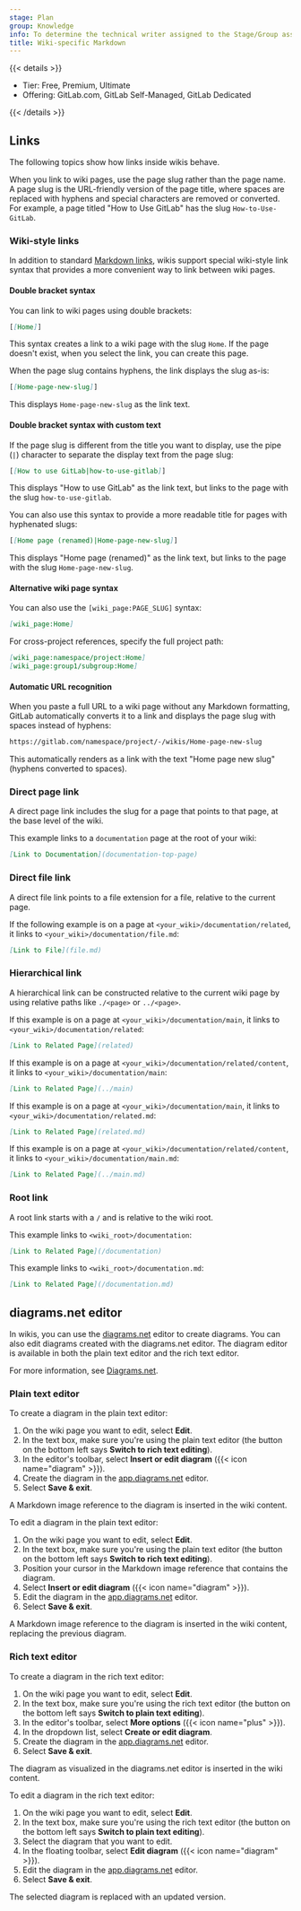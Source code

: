 ```yaml
---
stage: Plan
group: Knowledge
info: To determine the technical writer assigned to the Stage/Group associated with this page, see https://handbook.gitlab.com/handbook/product/ux/technical-writing/#assignments
title: Wiki-specific Markdown
---
```


{{< details >}}

- Tier: Free, Premium, Ultimate
- Offering: GitLab.com, GitLab Self-Managed, GitLab Dedicated

{{< /details >}}

## Links

The following topics show how links inside wikis behave.

When you link to wiki pages, use the page slug rather than the page name.
A page slug is the URL-friendly version of the page title, where spaces are replaced with hyphens
and special characters are removed or converted.
For example, a page titled "How to Use GitLab" has the slug `How-to-Use-GitLab`.

### Wiki-style links

In addition to standard [Markdown links](../../markdown.md#links), wikis support special wiki-style
link syntax that provides a more convenient way to link between wiki pages.

#### Double bracket syntax

You can link to wiki pages using double brackets:

```markdown
[[Home]]
```

This syntax creates a link to a wiki page with the slug `Home`.
If the page doesn't exist, when you select the link, you can create this page.

When the page slug contains hyphens, the link displays the slug as-is:

```markdown
[[Home-page-new-slug]]
```

This displays `Home-page-new-slug` as the link text.

#### Double bracket syntax with custom text

If the page slug is different from the title you want to display, use the pipe (`|`) character to
separate the display text from the page slug:

```markdown
[[How to use GitLab|how-to-use-gitlab]]
```

This displays "How to use GitLab" as the link text, but links to the page with the slug `how-to-use-gitlab`.

You can also use this syntax to provide a more readable title for pages with hyphenated slugs:

```markdown
[[Home page (renamed)|Home-page-new-slug]]
```

This displays "Home page (renamed)" as the link text, but links to the page with the slug `Home-page-new-slug`.

#### Alternative wiki page syntax

You can also use the `[wiki_page:PAGE_SLUG]` syntax:

```markdown
[wiki_page:Home]
```

For cross-project references, specify the full project path:

```markdown
[wiki_page:namespace/project:Home]
[wiki_page:group1/subgroup:Home]
```

#### Automatic URL recognition

When you paste a full URL to a wiki page without any Markdown formatting, GitLab automatically converts it to a link and displays the page slug with spaces instead of hyphens:

```markdown
https://gitlab.com/namespace/project/-/wikis/Home-page-new-slug
```

This automatically renders as a link with the text "Home page new slug" (hyphens converted to spaces).

### Direct page link

A direct page link includes the slug for a page that points to that page,
at the base level of the wiki.

This example links to a `documentation` page at the root of your wiki:

```markdown
[Link to Documentation](documentation-top-page)
```

### Direct file link

A direct file link points to a file extension for a file, relative to the current page.

If the following example is on a page at `<your_wiki>/documentation/related`,
it links to `<your_wiki>/documentation/file.md`:

```markdown
[Link to File](file.md)
```

### Hierarchical link

A hierarchical link can be constructed relative to the current wiki page by using relative paths like `./<page>` or
`../<page>`.

If this example is on a page at `<your_wiki>/documentation/main`,
it links to `<your_wiki>/documentation/related`:

```markdown
[Link to Related Page](related)
```

If this example is on a page at `<your_wiki>/documentation/related/content`,
it links to `<your_wiki>/documentation/main`:

```markdown
[Link to Related Page](../main)
```

If this example is on a page at `<your_wiki>/documentation/main`,
it links to `<your_wiki>/documentation/related.md`:

```markdown
[Link to Related Page](related.md)
```

If this example is on a page at `<your_wiki>/documentation/related/content`,
it links to `<your_wiki>/documentation/main.md`:

```markdown
[Link to Related Page](../main.md)
```

### Root link

A root link starts with a `/` and is relative to the wiki root.

This example links to `<wiki_root>/documentation`:

```markdown
[Link to Related Page](/documentation)
```

This example links to `<wiki_root>/documentation.md`:

```markdown
[Link to Related Page](/documentation.md)
```

## diagrams.net editor

In wikis, you can use the [diagrams.net](https://app.diagrams.net/) editor to create diagrams. You
can also edit diagrams created with the diagrams.net editor. The diagram editor is available in both
the plain text editor and the rich text editor.

For more information, see [Diagrams.net](../../../administration/integration/diagrams_net.md).

### Plain text editor

To create a diagram in the plain text editor:

1. On the wiki page you want to edit, select **Edit**.
1. In the text box, make sure you're using the plain text editor
   (the button on the bottom left says **Switch to rich text editing**).
1. In the editor's toolbar, select **Insert or edit diagram** ({{< icon name="diagram" >}}).
1. Create the diagram in the [app.diagrams.net](https://app.diagrams.net/) editor.
1. Select **Save & exit**.

A Markdown image reference to the diagram is inserted in the wiki content.

To edit a diagram in the plain text editor:

1. On the wiki page you want to edit, select **Edit**.
1. In the text box, make sure you're using the plain text editor
   (the button on the bottom left says **Switch to rich text editing**).
1. Position your cursor in the Markdown image reference that contains the diagram.
1. Select **Insert or edit diagram** ({{< icon name="diagram" >}}).
1. Edit the diagram in the [app.diagrams.net](https://app.diagrams.net/) editor.
1. Select **Save & exit**.

A Markdown image reference to the diagram is inserted in the wiki content,
replacing the previous diagram.

### Rich text editor

To create a diagram in the rich text editor:

1. On the wiki page you want to edit, select **Edit**.
1. In the text box, make sure you're using the rich text editor
   (the button on the bottom left says **Switch to plain text editing**).
1. In the editor's toolbar, select **More options** ({{< icon name="plus" >}}).
1. In the dropdown list, select **Create or edit diagram**.
1. Create the diagram in the [app.diagrams.net](https://app.diagrams.net/) editor.
1. Select **Save & exit**.

The diagram as visualized in the diagrams.net editor is inserted in the wiki content.

To edit a diagram in the rich text editor:

1. On the wiki page you want to edit, select **Edit**.
1. In the text box, make sure you're using the rich text editor
   (the button on the bottom left says **Switch to plain text editing**).
1. Select the diagram that you want to edit.
1. In the floating toolbar, select **Edit diagram** ({{< icon name="diagram" >}}).
1. Edit the diagram in the [app.diagrams.net](https://app.diagrams.net/) editor.
1. Select **Save & exit**.

The selected diagram is replaced with an updated version.
